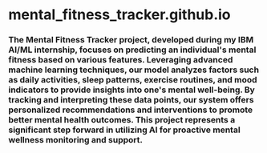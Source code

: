 # mental_fitness_tracker.github.io
### The Mental Fitness Tracker project, developed during my IBM AI/ML internship, focuses on predicting an individual's mental fitness based on various features. Leveraging advanced machine learning techniques, our model analyzes factors such as daily activities, sleep patterns, exercise routines, and mood indicators to provide insights into one's mental well-being. By tracking and interpreting these data points, our system offers personalized recommendations and interventions to promote better mental health outcomes. This project represents a significant step forward in utilizing AI for proactive mental wellness monitoring and support.
